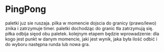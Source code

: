 # PingPong
paletki juz sie ruszaja. 
pilka w momencie dojscia do granicy (prawo/lewo) znika i zatrzymuje timer. 
paletki dochodząc do granic tła zatrzymują się. 
piłka odbija sięod obu paletek.
kolejnym etapem będzie wprowadzenie: dla kogo jest punkt w danym momencie, jaki jest wynik, jaka była ilość odbić i do wyboru następna runda lub nowa gra.
